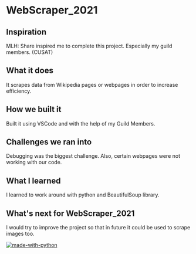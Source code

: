 # WebScraper_2021

## Inspiration
MLH: Share inspired me to complete this project. Especially my guild members. (CUSAT)

## What it does
It scrapes data from Wikipedia pages or webpages in order to increase efficiency.

## How we built it
Built it using VSCode and with the help of my Guild Members.

## Challenges we ran into
Debugging was the biggest challenge. Also, certain webpages were not working with our code.

## What I learned
I learned to work around with python and BeautifulSoup library.

## What's next for WebScraper_2021
I would try to improve the project so that in future it could be used to scrape images too.

[![made-with-python](https://img.shields.io/badge/Made%20with-Python-1f425f.svg)](https://www.python.org/)
